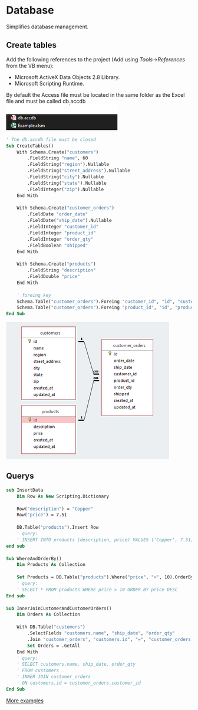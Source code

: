 # Database

Simplifies database management.

## Create tables

Add the following references to the project (Add using *Tools->References* from the VB menu):
- Microsoft ActiveX Data Objects 2.8 Library.
- Microsoft Scripting Runtime.

By default the Access file must be located in the same folder as the Excel
file and must be called db.accdb
![location](https://raw.githubusercontent.com/vba-dev/database/master/location.png)

```vb
' The db.accdb file must be closed
Sub CreateTables()
    With Schema.Create("customers")
        .FieldString "name", 60
        .FieldString("region").Nullable
        .FieldString("street_address").Nullable
        .FieldString("city").Nullable
        .FieldString("state").Nullable
        .FieldInteger("zip").Nullable
    End With

    With Schema.Create("customer_orders")
        .FieldDate "order_date"
        .FieldDate("ship_date").Nullable
        .FieldInteger "customer_id"
        .FieldInteger "product_id"
        .FieldInteger "order_qty"
        .FieldBoolean "shipped"
    End With

    With Schema.Create("products")
        .FieldString "description"
        .FieldDouble "price"
    End With

    ' foreing key
    Schema.Table("customer_orders").Foreing "customer_id", "id", "customers"
    Schema.Table("customer_orders").Foreing "product_id", "id", "products"
End Sub
```

![imagen](https://raw.githubusercontent.com/vba-dev/database/master/relations.png)


## Querys

```vb
sub InsertData
    Dim Row As New Scripting.Dictionary

    Row("description") = "Copper"
    Row("price") = 7.51

    DB.Table("products").Insert Row
    ' query:
    ' INSERT INTO products (description, price) VALUES ('Copper', 7.51)
end sub

Sub WhereAndOrderBy()
    Dim Products As Collection

    Set Products = DB.Table("products").Where("price", ">", 10).OrderBy("price DESC").GetAll
    ' query:
    ' SELECT * FROM products WHERE price > 10 ORDER BY price DESC
End sub

Sub InnerJoinCustomerAndCustomerOrders()
    Dim Orders As Collection

    With DB.Table("customers")
        .SelectFields "customers.name", "ship_date", "order_qty"
        .Join "customer_orders", "customers.id", "=", "customer_orders.customer_id"
        Set Orders = .GetAll
    End With
    ' query:
    ' SELECT customers.name, ship_date, order_qty
    ' FROM customers
    ' INNER JOIN customer_orders
    ' ON customers.id = customer_orders.customer_id
End Sub
```


[More examples](https://github.com/vba-dev/database/blob/master/tests/examples/DatabaseExample.bas)

